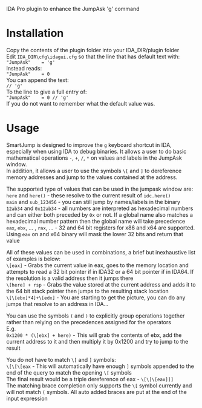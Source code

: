 IDA Pro plugin to enhance the JumpAsk 'g' command


# Installation

Copy the contents of the plugin folder into your IDA_DIR/plugin folder  
Edit `IDA_DIR\cfg\idagui.cfg` so that the line that has default text with:  
    `"JumpAsk"    = 'g'`  
Instead reads:  
    `"JumpAsk"    = 0`  
You can append the text:  
    `// 'g'`  
To the line to give a full entry of:  
    `"JumpAsk"    = 0 // 'g'`  
If you do not want to remember what the default value was.  

# Usage

SmartJump is designed to improve the `g` keyboard shortcut in IDA, especially when using IDA to debug binaries. It allows a user to do basic mathematical operations `-`, `+`, `/`, `*` on values and labels in the JumpAsk window.  
In addition, it allows a user to use the symbols `\[` and `]` to dereference memory addresses and jump to the values contained at the address.  

The supported type of values that can be used in the jumpask window are:  
    `here` and `here()` - these resolve to the current result of `idc.here()`  
    `main` and `sub_123456` - you can still jump by names/labels in the binary  
    `12ab34` and `0x12ab34` - all numbers are interpreted as hexadecimal numbers and can either both preceded by `0x` or not. If a global name also matches a hexadecimal number pattern then the global name will take precedence  
    `eax`, `ebx`, ... , `rax`, ... - 32 and 64 bit registers for x86 and x64 are supported. Using `eax` on and x64 binary will mask the lower 32 bits and return that value  

All of these values can be used in combinations, a brief but inexhaustive list of examples is below:  
    `\[eax]` - Grabs the current value in eax, goes to the memory location and attempts to read a 32 bit pointer if in IDA32 or a 64 bit pointer if in IDA64. If the resolution is a valid address then it jumps there  
    `\[here] + rsp` - Grabs the value stored at the current address and adds it to the 64 bit stack pointer then jumps to the resulting stack location  
    `\[\[ebx]*4]+\[edx]` - You are starting to get the picture, you can do any jumps that resolve to an address in IDA...  

You can use the symbols `(` and `)` to explicitly group operations together rather than relying on the precedences assigned for the operators  
E.g.  
    `0x1200 * (\[ebx] + here)` - This will grab the contents of ebx, add the current address to it and then multiply it by 0x1200 and try to jump to the result  

You do not have to match `\[` and `]` symbols:  
    `\[\[\[eax` - This will automatically have enough `]` symbols appended to the end of the query to match the opening `\[` symbols  
               The final result would be a triple dereference of eax - `\[\[\[eax]]]`  
               The matching brace completion only supports the `\[` symbol currently and will not match `(` symbols. All auto added braces are put at the end of the input expression  
